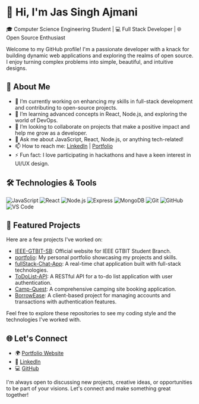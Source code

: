 # 👋 Hi, I'm Jas Singh Ajmani

🎓 Computer Science Engineering Student | 💻 Full Stack Developer | 🌐 Open Source Enthusiast

Welcome to my GitHub profile! I'm a passionate developer with a knack for building dynamic web applications and exploring the realms of open source. I enjoy turning complex problems into simple, beautiful, and intuitive designs.

## 🚀 About Me

- 🔭 I’m currently working on enhancing my skills in full-stack development and contributing to open-source projects.
- 🌱 I’m learning advanced concepts in React, Node.js, and exploring the world of DevOps.
- 👯 I’m looking to collaborate on projects that make a positive impact and help me grow as a developer.
- 💬 Ask me about JavaScript, React, Node.js, or anything tech-related!
- 📫 How to reach me: [LinkedIn](https://linkedin.com/in/jas-singh-ajmani) | [Portfolio](https://jas-singhportfolio.vercel.app/)
- ⚡ Fun fact: I love participating in hackathons and have a keen interest in UI/UX design.

## 🛠️ Technologies & Tools

![JavaScript](https://img.shields.io/badge/-JavaScript-black?style=flat-square&logo=javascript)
![React](https://img.shields.io/badge/-React-black?style=flat-square&logo=react)
![Node.js](https://img.shields.io/badge/-Node.js-black?style=flat-square&logo=node.js)
![Express](https://img.shields.io/badge/-Express-black?style=flat-square&logo=express)
![MongoDB](https://img.shields.io/badge/-MongoDB-black?style=flat-square&logo=mongodb)
![Git](https://img.shields.io/badge/-Git-black?style=flat-square&logo=git)
![GitHub](https://img.shields.io/badge/-GitHub-black?style=flat-square&logo=github)
![VS Code](https://img.shields.io/badge/-VS%20Code-black?style=flat-square&logo=visual-studio-code)



## 📌 Featured Projects

Here are a few projects I've worked on:

- [IEEE-GTBIT-SB](https://github.com/jas001469/IEEE-GTBIT-SB): Official website for IEEE GTBIT Student Branch.
- [portfolio](https://github.com/jas001469/jas-portfolio): My personal portfolio showcasing my projects and skills.
- [fullStack-Chat-App](https://github.com/jas001469/fullStack-Chat-App): A real-time chat application built with full-stack technologies.
- [ToDoList-API](https://github.com/jas001469/ToDoList-API): A RESTful API for a to-do list application with user authentication.
- [Camp-Quest](https://github.com/jas001469/Camp-Quest): A comprehensive camping site booking application.
- [BorrowEase](https://github.com/jas001469/BorrowEase): A client-based project for managing accounts and transactions with authentication features.



Feel free to explore these repositories to see my coding style and the technologies I've worked with.

## 🌐 Let's Connect

- 🌍 [Portfolio Website](https://jas-singhportfolio.vercel.app/)
- 💼 [LinkedIn](https://linkedin.com/in/jas-singh-ajmani)
- 💻 [GitHub](https://github.com/jas001469)

I'm always open to discussing new projects, creative ideas, or opportunities to be part of your visions. Let's connect and make something great together!

